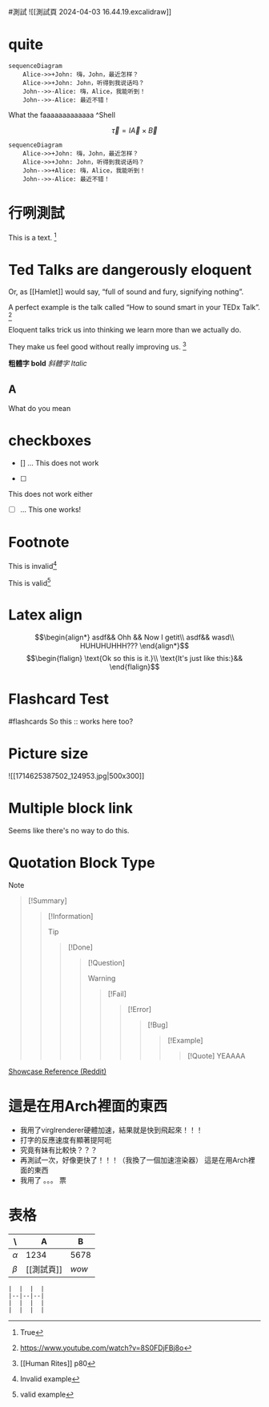 
#測試
![[測試頁 2024-04-03 16.44.19.excalidraw]]
# quite


```mermaid
sequenceDiagram
    Alice->>+John: 嗨，John，最近怎样？
    Alice->>+John: John，听得到我说话吗？
    John-->>-Alice: 嗨，Alice，我能听到！
    John-->>-Alice: 最近不错！
```
What the faaaaaaaaaaaaa ^Shell

$$
\vec \tau = I \vec A \times \vec B
$$
$$ $$
```mermaid
sequenceDiagram
    Alice->>+John: 嗨，John，最近怎样？
    Alice->>+John: John，听得到我说话吗？
    John-->>+Alice: 嗨，Alice，我能听到！
    John-->>-Alice: 最近不错！
```

# 行咧測試
This is a text. [^ㄓ行上小標]

[^ㄓ行上小標]: True




# Ted Talks are dangerously eloquent

Or, as [[Hamlet]] would say, “full of sound and fury, signifying nothing”.

A perfect example is the talk called “How to sound smart in your TEDx Talk”. [^2]

Eloquent talks trick us into thinking we learn more than we actually do.

They make us feel good without really improving us. [^1]

[^1]: [[Human Rites]] p80

[^2]: https://www.youtube.com/watch?v=8S0FDjFBj8o

**粗體字 bold**
*斜體字 Italic*

A
-------
What do you mean

# checkboxes
- [] ...
This does not work

- [ ]
This does not work either

- [ ] ...
This one works!

# Footnote
This is invalid[^invalid]
[^invalid]: Invalid example

This is valid[^valid]

[^valid]: valid example


# Latex align
$$\begin{align*}
asdf&& Ohh && Now I getit\\
asdf&& wasd\\
HUHUHUHHH???
\end{align*}$$
$$\begin{flalign}
\text{Ok so this is it.}\\
\text{It's just like this:}&&
\end{flalign}$$

# Flashcard Test
#flashcards 
So this :: works here too?
<!--SR:!2024-04-20,1,230-->

# Picture size
![[1714625387502_124953.jpg|500x300]]

# Multiple block link
Seems like there's no way to do this.


# Quotation Block Type
> [!Note]
> > [!Summary]
> > > [!Information]
> > > > [!Tip]
> > > > > [!Done]
> > > > > > [!Question]
> > > > > > > [!Warning]
> > > > > > > > [!Fail]
> > > > > > > > > [!Error]
> > > > > > > > > > [!Bug]
> > > > > > > > > > > [!Example]
> > > > > > > > > > > > [!Quote]
> > > > > > > > > > > > YEAAAA
> > > > > > > > > > > > 


[Showcase Reference (Reddit)](https://www.reddit.com/r/ObsidianMD/comments/v5eeww/callout_inception/)


# 這是在用Arch裡面的東西
- 我用了virglrenderer硬體加速，結果就是快到飛起來！！！
- 打字的反應速度有顯著提阿呃
- 究竟有妹有比較快？？？
- 再測試一次，好像更快了！！！（我換了一個加速渲染器）
這是在用Arch裡面的東西
- 我用了 。。。 票


# 表格
| \        | A       | B     |
| -------- | ------- | ----- |
| $\alpha$ | 1234    | 5678  |
| $\beta$  | [[測試頁]] | *wow* |

```table
|  |  |  |
|--|--|--|
|  |  |  |
|  |  |  |
```
